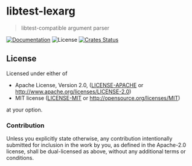 # libtest-lexarg

> libtest-compatible argument parser

[![Documentation](https://img.shields.io/badge/docs-master-blue.svg)][Documentation]
![License](https://img.shields.io/crates/l/lexarg.svg)
[![Crates Status](https://img.shields.io/crates/v/lexarg.svg)](https://crates.io/crates/lexarg)

## License

Licensed under either of

* Apache License, Version 2.0, ([LICENSE-APACHE](LICENSE-APACHE) or <http://www.apache.org/licenses/LICENSE-2.0>)
* MIT license ([LICENSE-MIT](LICENSE-MIT) or <http://opensource.org/licenses/MIT>)

at your option.

### Contribution

Unless you explicitly state otherwise, any contribution intentionally
submitted for inclusion in the work by you, as defined in the Apache-2.0
license, shall be dual-licensed as above, without any additional terms or
conditions.

[Crates.io]: https://crates.io/crates/lexarg
[Documentation]: https://docs.rs/lexarg
